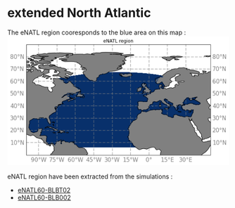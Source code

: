# extended North Atlantic

The eNATL region cooresponds to the blue area on this map :
![eNATL map](https://github.com/AurelieAlbert/extractions/blob/main/regions/notebooks-maps/region_eNATL.png)


eNATL region have been extracted from the simulations :
  - [eNATL60-BLBT02](https://github.com/AurelieAlbert/extractions/blob/main/regions/eNATL-eNATL60-BLBT02.md)
  - [eNATL60-BLB002](https://github.com/AurelieAlbert/extractions/blob/main/regions/eNATL-eNATL60-BLB002.md)
